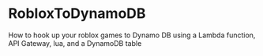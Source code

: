 # RobloxToDynamoDB
How to hook up your roblox games to Dynamo DB using a Lambda function, API Gateway, lua, and a DynamoDB table
